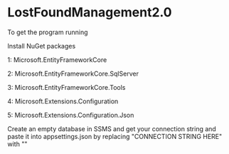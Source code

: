# LostFoundManagement2.0
To get the program running


Install NuGet packages

1: Microsoft.EntityFrameworkCore

2: Microsoft.EntityFrameworkCore.SqlServer

3: Microsoft.EntityFrameworkCore.Tools

4: Microsoft.Extensions.Configuration

5: Microsoft.Extensions.Configuration.Json


Create an empty database in SSMS and get your connection string and paste it into appsettings.json by replacing "CONNECTION STRING HERE" with "<your connection string>"